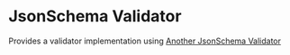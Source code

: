 # JsonSchema Validator

Provides a validator implementation using [Another JsonSchema Validator](https://github.com/ajv-validator/ajv) 